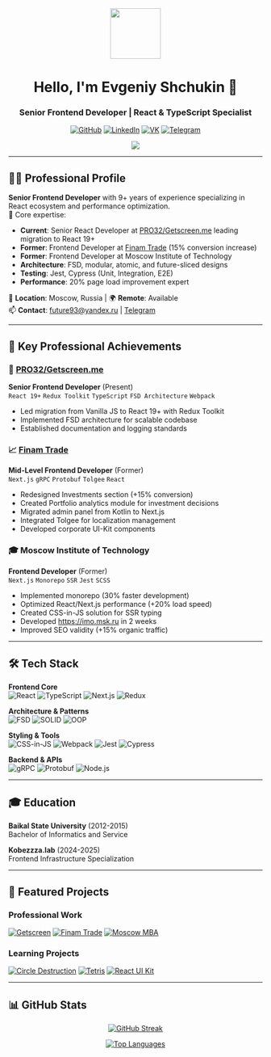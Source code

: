 <div align="center">
  <img src="https://media.giphy.com/media/M9gbBd9nbDrOTu1Mqx/giphy.gif" width="100">
  <h1>Hello, I'm Evgeniy Shchukin 👋</h1>
  <h3>Senior Frontend Developer | React & TypeScript Specialist</h3>
  
  [![GitHub](https://img.shields.io/badge/GitHub-black?logo=github&style=for-the-badge)](https://github.com/Evgenie)
  [![LinkedIn](https://img.shields.io/badge/LinkedIn-0A66C2?logo=linkedin&style=for-the-badge)](https://www.linkedin.com/in/evgeniy-shchukin/)
  [![VK](https://img.shields.io/badge/VK-0077FF?logo=vk&style=for-the-badge)](https://vk.com/evgeniy_shukin)
  [![Telegram](https://img.shields.io/badge/Telegram-2CA5E0?logo=telegram&style=for-the-badge)](https://t.me/eu_bro)
  
  <img src="https://komarev.com/ghpvc/?username=Evgenie&color=blue&style=flat-square">
</div>

---

## 👨‍💻 Professional Profile

**Senior Frontend Developer** with 9+ years of experience specializing in React ecosystem and performance optimization.  
🚀 Core expertise:
- **Current**: Senior React Developer at [PRO32/Getscreen.me](https://getscreen.me) leading migration to React 19+
- **Former**: Frontend Developer at [Finam Trade](https://trading.finam.ru/) (15% conversion increase)
- **Former**: Frontend Developer at Moscow Institute of Technology
- **Architecture**: FSD, modular, atomic, and future-sliced designs
- **Testing**: Jest, Cypress (Unit, Integration, E2E)
- **Performance**: 20% page load improvement expert

📍 **Location**: Moscow, Russia | 🌍 **Remote**: Available  
📫 **Contact**: [future93@yandex.ru](mailto:future93@yandex.ru) | [Telegram](https://t.me/eu_bro)

---

## 💼 Key Professional Achievements

### 🚀 [PRO32/Getscreen.me](https://getscreen.me)
**Senior Frontend Developer** (Present)  
`React 19+` `Redux Toolkit` `TypeScript` `FSD Architecture` `Webpack`
- Led migration from Vanilla JS to React 19+ with Redux Toolkit
- Implemented FSD architecture for scalable codebase
- Established documentation and logging standards

### 📈 [Finam Trade](https://trading.finam.ru)
**Mid-Level Frontend Developer** (Former)  
`Next.js` `gRPC` `Protobuf` `Tolgee` `React`
- Redesigned Investments section (+15% conversion)
- Created Portfolio analytics module for investment decisions
- Migrated admin panel from Kotlin to Next.js
- Integrated Tolgee for localization management
- Developed corporate UI-Kit components

### 🎓 Moscow Institute of Technology
**Frontend Developer** (Former)  
`Next.js` `Monorepo` `SSR` `Jest` `SCSS`
- Implemented monorepo (30% faster development)
- Optimized React/Next.js performance (+20% load speed)
- Created CSS-in-JS solution for SSR typing
- Developed https://imo.msk.ru in 2 weeks
- Improved SEO validity (+15% organic traffic)

---

## 🛠️ Tech Stack

**Frontend Core**  
![React](https://img.shields.io/badge/-React-61DAFB?logo=react&logoColor=black)
![TypeScript](https://img.shields.io/badge/-TypeScript-3178C6?logo=typescript&logoColor=white)
![Next.js](https://img.shields.io/badge/-Next.js-000000?logo=nextdotjs)
![Redux](https://img.shields.io/badge/-Redux-764ABC?logo=redux)

**Architecture & Patterns**  
![FSD](https://img.shields.io/badge/-FSD_Architecture-2496ED)
![SOLID](https://img.shields.io/badge/-SOLID_Principles-FF6B6B)
![OOP](https://img.shields.io/badge/-OOP-4EC9B0)

**Styling & Tools**  
![CSS-in-JS](https://img.shields.io/badge/-CSS--in--JS-DB7093?logo=styledcomponents)
![Webpack](https://img.shields.io/badge/-Webpack-8DD6F9?logo=webpack&logoColor=black)
![Jest](https://img.shields.io/badge/-Jest-C21325?logo=jest)
![Cypress](https://img.shields.io/badge/-Cypress-17202C?logo=cypress)

**Backend & APIs**  
![gRPC](https://img.shields.io/badge/-gRPC-4285F4?logo=google)
![Protobuf](https://img.shields.io/badge/-Protocol_Buffers-4A76CD)
![Node.js](https://img.shields.io/badge/-Node.js-339933?logo=nodedotjs)

---

## 🎓 Education

**Baikal State University** (2012-2015)  
Bachelor of Informatics and Service

**Kobezzza.lab** (2024-2025)  
Frontend Infrastructure Specialization

---

## 🔨 Featured Projects

### Professional Work
[![Getscreen](https://img.shields.io/badge/-Getscreen.me-2496ED?style=flat)](https://getscreen.me)
[![Finam Trade](https://img.shields.io/badge/-Finam_Trade-00A650?style=flat)](https://trading.finam.ru)
[![Moscow MBA](https://img.shields.io/badge/-Moscow_MBA-8E44AD?style=flat)](https://moscow.mba)

### Learning Projects
[![Circle Destruction](https://img.shields.io/badge/-Circle_Destruction_Game-FF4136?style=flat)](https://evgenie.github.io/killCreateBalls)
[![Tetris](https://img.shields.io/badge/-Tetris_Game-001F3F?style=flat)](https://evgenie.github.io/tetrisJS)
[![React UI Kit](https://img.shields.io/badge/-React_UI_Kit-61DAFB?style=flat)](https://github.com/Evgenie/react-uikit)

---

## 📊 GitHub Stats

<div align="center">
  
  [![GitHub Streak](https://streak-stats.demolab.com/?user=Evgenie&theme=transparent&fire=DD2727&sideNums=129ADD&currStreakLabel=DD2727)](https://git.io/streak-stats)

  [![Top Languages](https://github-readme-stats.vercel.app/api/top-langs/?username=Evgenie&layout=compact&theme=transparent)](https://github.com/anuraghazra/github-readme-stats)

</div>

